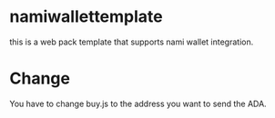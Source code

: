 # namiwallettemplate
this is a web pack template that supports nami wallet integration.

# Change 
You have to change buy.js to the address you want to send the ADA.
